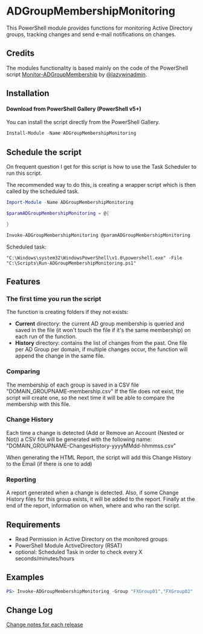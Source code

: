 # ADGroupMembershipMonitoring

This PowerShell module provides functions for monitoring Active Directory groups, tracking changes and send e-mail notifications on changes.

## Credits

The modules functionality is based mainly on the code of the PowerShell script [Monitor-ADGroupMembership](https://github.com/lazywinadmin/Monitor-ADGroupMembership) by [@lazywinadmin](https://twitter.com/lazywinadmin).

## Installation

#### Download from PowerShell Gallery (PowerShell v5+)

You can install the script directly from the PowerShell Gallery.

``` powershell
Install-Module -Name ADGroupMembershipMonitoring
```

## Schedule the script

On frequent question I get for this script is how to use the Task Scheduler to run this script.

The recommended way to do this, is creating a wrapper script which is then called by the scheduled task.

``` powershell
Import-Module -Name ADGroupMembershipMonitoring

$paramADGroupMembershipMonitoring = @{

}

Invoke-ADGroupMembershipMonitoring @paramADGroupMembershipMonitoring
```

Scheduled task:
```
"C:\Windows\system32\WindowsPowerShell\v1.0\powershell.exe" -File "C:\Scripts\Run-ADGroupMembershipMonitoring.ps1"
```

## Features

### The first time you run the script
The function is creating folders if they not exists:
 * **Current** directory: the current AD group membership is queried and saved in the file (it won't touch the file if it's the same membership) on each run of the function.
 * **History** directory: contains the list of changes from the past. One file per AD Group per domain, if multiple changes occur, the function will append the change in the same file.


### Comparing
The membership of each group is saved in a CSV file "DOMAIN_GROUPNAME-membership.csv"
If the file does not exist, the script will create one, so the next time it will be able to compare the  membership with this file.

### Change History
Each time a change is detected (Add or Remove an Account (Nested or Not)) a CSV file will be generated with the following name: "DOMAIN_GROUPNAME-ChangesHistory-yyyyMMdd-hhmmss.csv"

When generating the HTML Report, the script will add this Change History to the Email (if there is one to add)

### Reporting
A report generated when a change is detected.
Also, if some Change History files for this group exists, it will be added to the report.
Finally at the end of the report, information on when, where and who ran the script.


## Requirements
* Read Permission in Active Directory on the monitored groups
* PowerShell Module ActiveDirectory (RSAT)
* optional: Scheduled Task in order to check every X seconds/minutes/hours

## Examples

``` powershell
PS> Invoke-ADGroupMembershipMonitoring -Group "FXGroup01","FXGroup02" -Emailfrom Reporting@fx.lab -Emailto "Catfx@fx.lab" -EmailServer 192.168.1.10 -Verbose
```

## Change Log
[Change notes for each release](CHANGELOG.md)